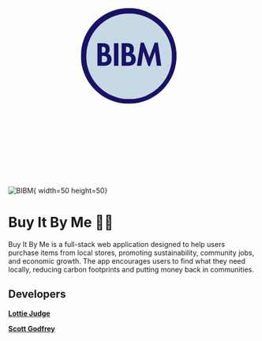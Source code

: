 <svg xmlns="http://www.w3.org/2000/svg" xmlns:xlink="http://www.w3.org/1999/xlink" width="1000" zoomAndPan="magnify" viewBox="0 0 750 749.999995" height="1000" preserveAspectRatio="xMidYMid meet" version="1.0"><defs><g/><clipPath id="7e5863eba8"><path d="M 219.066406 212.542969 L 507.652344 212.542969 L 507.652344 501.128906 L 219.066406 501.128906 Z M 219.066406 212.542969 " clip-rule="nonzero"/></clipPath><clipPath id="75c16c7a5a"><path d="M 363.359375 212.542969 C 283.667969 212.542969 219.066406 277.144531 219.066406 356.835938 C 219.066406 436.527344 283.667969 501.128906 363.359375 501.128906 C 443.050781 501.128906 507.652344 436.527344 507.652344 356.835938 C 507.652344 277.144531 443.050781 212.542969 363.359375 212.542969 Z M 363.359375 212.542969 " clip-rule="nonzero"/></clipPath><clipPath id="11f3f60834"><path d="M 235.257812 228.734375 L 493.859375 228.734375 L 493.859375 487.339844 L 235.257812 487.339844 Z M 235.257812 228.734375 " clip-rule="nonzero"/></clipPath><clipPath id="dd607f5a86"><path d="M 364.558594 228.734375 C 293.148438 228.734375 235.257812 286.625 235.257812 358.035156 C 235.257812 429.449219 293.148438 487.339844 364.558594 487.339844 C 435.96875 487.339844 493.859375 429.449219 493.859375 358.035156 C 493.859375 286.625 435.96875 228.734375 364.558594 228.734375 Z M 364.558594 228.734375 " clip-rule="nonzero"/></clipPath></defs><g clip-path="url(#7e5863eba8)"><g clip-path="url(#75c16c7a5a)"><path fill="#191265" d="M 219.066406 212.542969 L 507.652344 212.542969 L 507.652344 501.128906 L 219.066406 501.128906 Z M 219.066406 212.542969 " fill-opacity="1" fill-rule="nonzero"/></g></g><g clip-path="url(#11f3f60834)"><g clip-path="url(#dd607f5a86)"><path fill="#c8d9e6" d="M 235.257812 228.734375 L 493.859375 228.734375 L 493.859375 487.339844 L 235.257812 487.339844 Z M 235.257812 228.734375 " fill-opacity="1" fill-rule="nonzero"/></g></g><g fill="#191265" fill-opacity="1"><g transform="translate(264.12046, 386.589289)"><g><path d="M 21.875 -68.140625 C 28.5 -68.140625 33.484375 -66.601562 36.828125 -63.53125 C 40.171875 -60.457031 41.84375 -55.847656 41.84375 -49.703125 C 41.84375 -47.171875 41.375 -44.671875 40.4375 -42.203125 C 39.507812 -39.734375 37.988281 -37.804688 35.875 -36.421875 C 39.550781 -35.703125 42.410156 -33.742188 44.453125 -30.546875 C 46.503906 -27.347656 47.53125 -23.613281 47.53125 -19.34375 C 47.53125 -13.257812 45.617188 -8.515625 41.796875 -5.109375 C 37.972656 -1.703125 32.71875 0 26.03125 0 L 4.875 0 L 4.875 -68.140625 Z M 18.171875 -39.765625 L 19.796875 -39.765625 C 23.410156 -39.765625 25.925781 -40.441406 27.34375 -41.796875 C 28.757812 -43.148438 29.46875 -45.457031 29.46875 -48.71875 C 29.46875 -51.601562 28.742188 -53.785156 27.296875 -55.265625 C 25.847656 -56.742188 23.316406 -57.484375 19.703125 -57.484375 L 18.171875 -57.484375 Z M 18.171875 -10.671875 L 21.875 -10.671875 C 26.269531 -10.671875 29.429688 -11.40625 31.359375 -12.875 C 33.285156 -14.351562 34.25 -16.867188 34.25 -20.421875 C 34.25 -23.191406 33.613281 -25.207031 32.34375 -26.46875 C 31.082031 -27.738281 29.703125 -28.554688 28.203125 -28.921875 C 26.453125 -29.398438 24.039062 -29.640625 20.96875 -29.640625 L 18.171875 -29.640625 Z M 18.171875 -10.671875 "/></g></g></g><g fill="#191265" fill-opacity="1"><g transform="translate(314.097871, 386.589289)"><g><path d="M 18.171875 -68.140625 L 18.171875 0 L 4.875 0 L 4.875 -68.140625 Z M 18.171875 -68.140625 "/></g></g></g><g fill="#191265" fill-opacity="1"><g transform="translate(337.053138, 386.589289)"><g><path d="M 21.875 -68.140625 C 28.5 -68.140625 33.484375 -66.601562 36.828125 -63.53125 C 40.171875 -60.457031 41.84375 -55.847656 41.84375 -49.703125 C 41.84375 -47.171875 41.375 -44.671875 40.4375 -42.203125 C 39.507812 -39.734375 37.988281 -37.804688 35.875 -36.421875 C 39.550781 -35.703125 42.410156 -33.742188 44.453125 -30.546875 C 46.503906 -27.347656 47.53125 -23.613281 47.53125 -19.34375 C 47.53125 -13.257812 45.617188 -8.515625 41.796875 -5.109375 C 37.972656 -1.703125 32.71875 0 26.03125 0 L 4.875 0 L 4.875 -68.140625 Z M 18.171875 -39.765625 L 19.796875 -39.765625 C 23.410156 -39.765625 25.925781 -40.441406 27.34375 -41.796875 C 28.757812 -43.148438 29.46875 -45.457031 29.46875 -48.71875 C 29.46875 -51.601562 28.742188 -53.785156 27.296875 -55.265625 C 25.847656 -56.742188 23.316406 -57.484375 19.703125 -57.484375 L 18.171875 -57.484375 Z M 18.171875 -10.671875 L 21.875 -10.671875 C 26.269531 -10.671875 29.429688 -11.40625 31.359375 -12.875 C 33.285156 -14.351562 34.25 -16.867188 34.25 -20.421875 C 34.25 -23.191406 33.613281 -25.207031 32.34375 -26.46875 C 31.082031 -27.738281 29.703125 -28.554688 28.203125 -28.921875 C 26.453125 -29.398438 24.039062 -29.640625 20.96875 -29.640625 L 18.171875 -29.640625 Z M 18.171875 -10.671875 "/></g></g></g><g fill="#191265" fill-opacity="1"><g transform="translate(387.030549, 386.589289)"><g><path d="M 21.875 -69.953125 L 38.6875 -25.03125 L 54.765625 -69.953125 L 64.34375 -69.953125 L 74.5625 0 L 61.1875 0 L 55.765625 -42.296875 L 55.578125 -42.296875 L 40.125 0.90625 L 35.515625 0.90625 L 20.609375 -42.296875 L 20.421875 -42.296875 L 14.375 0 L 1 0 L 12.46875 -69.953125 Z M 21.875 -69.953125 "/></g></g></g></svg>![BIBM](https://github.com/user-attachments/assets/fdfd9ece-99db-4598-bebd-601c4bbbd455){ width=50 height=50}


# Buy It By Me 🛒🏡

Buy It By Me is a full-stack web application designed to help users purchase items from local stores, promoting sustainability, community jobs, and economic growth. The app encourages users to find what they need locally, reducing carbon footprints and putting money back in communities.


## Developers 
[**Lottie Judge**](https://github.com/LottieJudge?tab=overview&from=2025-03-01&to=2025-03-22)

[**Scott Godfrey**](https://github.com/Otskey?tab=overview&from=2025-03-01&to=2025-03-22)
